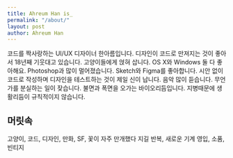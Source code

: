 ```yaml
---
title: Ahreum Han is_
permalink: "/about/"
layout: post
author: Ahreum Han
---
```


코드를 짝사랑하는 UI/UX 디자이너 한아름입니다.
디자인이 코드로 만져지는 것이 좋아서 18년째 기웃대고 있습니다.
고양이들에게 얹혀 삽니다.
OS X와 Windows 둘 다 좋아해요.
Photoshop과 많이 멀어졌습니다.
Sketch와 Figma를 좋아합니다.
시안 없이 코드로 작성하며 디자인을 테스트하는 것이 제일 신이 납니다.
음악 많이 듣습니다.
무언가를 분실하는 일이 잦습니다.
불면과 폭면을 오가는 바이오리듬입니다.
지병때문에 생활리듬이 규칙적이지 않습니다.

## 머릿속
고양이, 코드, 디자인, 만화, SF, 꽃이 자주 만개했다 지길 반복, 새로운 기계 영입, 소품, 빈티지